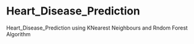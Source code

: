 # Heart_Disease_Prediction
Heart_Disease_Prediction using KNearest Neighbours and Rndom Forest Algorithm 
